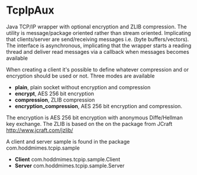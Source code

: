 # TcpIpAux
Java TCP/IP wrapper with optional encryption and ZLIB compression.
The utility is message/package oriented rather than stream oriented.
Implicating that clients/server are send/receiving messages i.e. (byte buffers/vectors).
The interface is asynchronous, implicating that the wrapper starts a reading thread and deliver read messages 
via a callback when messages becomes available

When creating a client it's possible to define whatever compression and or encryption should be used or not. Three modes
are available
* **plain**, plain socket without encryption and compression
* **encrypt**, AES 256 bit encryption
* **compression**, ZLIB compression
* **encryption_compression**, AES 256 bit encryption and compression. 


The encryption is AES 256 bit encryption with anonymous Diffe/Hellman key exchange. 
The ZLIB is based on the on the package from JCraft http://www.jcraft.com/jzlib/

A client and server sample is found in the package com.hoddmimes.tcpip.sample
* **Client** com.hoddmimes.tcpip.sample.Client 
* **Server** com.hoddmimes.tcpip.sample.Server 
